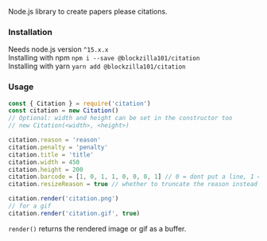 Node.js library to create papers please citations.
### Installation
Needs node.js version `^15.x.x`<br>
Installing with npm `npm i --save @blockzilla101/citation`<br>
Installing with yarn `yarn add @blockzilla101/citation`
### Usage
```js
const { Citation } = require('citation')
const citation = new Citation()
// Optional: width and height can be set in the constructor too
// new Citation(<width>, <height>)

citation.reason = 'reason'
citation.penalty = 'penalty'
citation.title = 'title'
citation.width = 450
citation.height = 200
citation.barcode = [1, 0, 1, 1, 0, 0, 0, 1] // 0 = dont put a line, 1 = put a line; expands leftwards to fit the barcode
citation.resizeReason = true // whether to truncate the reason instead of expanding to fit it

citation.render('citation.png')
// for a gif
citation.render('citation.gif', true)
```
`render()` returns the rendered image or gif as a buffer.
